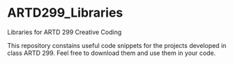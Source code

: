 # ARTD299_Libraries
Libraries for ARTD 299 Creative Coding

This repository constains useful code snippets for the projects developed in class ARTD 299. Feel free to download them and use them in your code.
